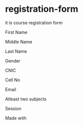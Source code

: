 # registration-form

it is course registration form

First Name

Middle Name

Last Name

Gender

CNIC

Cell No

Email

Atleast two subjects

Session

Made with
